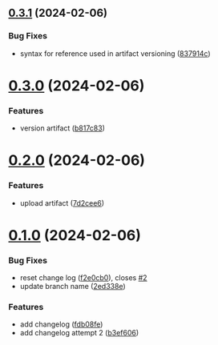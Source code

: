 ## [0.3.1](https://github.com/annakirkpatrickSAS/greetings-ci/compare/v0.3.0...v0.3.1) (2024-02-06)


### Bug Fixes

* syntax for reference used in artifact versioning ([837914c](https://github.com/annakirkpatrickSAS/greetings-ci/commit/837914cf0327f05f5e790d712ce9309e7890a5bc))



# [0.3.0](https://github.com/annakirkpatrickSAS/greetings-ci/compare/v0.2.0...v0.3.0) (2024-02-06)


### Features

* version artifact ([b817c83](https://github.com/annakirkpatrickSAS/greetings-ci/commit/b817c834c0246292b6a7d0162ec68fcbc5226e22))



# [0.2.0](https://github.com/annakirkpatrickSAS/greetings-ci/compare/v0.1.0...v0.2.0) (2024-02-06)


### Features

* upload artifact ([7d2cee6](https://github.com/annakirkpatrickSAS/greetings-ci/commit/7d2cee650a65459627896e14ac8191b59fdfd3dc))



# [0.1.0](https://github.com/annakirkpatrickSAS/greetings-ci/compare/fdb08fe1e32e7501f759a9912244235aee4805b5...v0.1.0) (2024-02-06)


### Bug Fixes

* reset change log ([f2e0cb0](https://github.com/annakirkpatrickSAS/greetings-ci/commit/f2e0cb00eb5532941bec8d2961447433d61378cf)), closes [#2](https://github.com/annakirkpatrickSAS/greetings-ci/issues/2)
* update branch name ([2ed338e](https://github.com/annakirkpatrickSAS/greetings-ci/commit/2ed338eda6a613431ceeb885da6b2036b33dd2e4))


### Features

*  add changelog ([fdb08fe](https://github.com/annakirkpatrickSAS/greetings-ci/commit/fdb08fe1e32e7501f759a9912244235aee4805b5))
* add changelog attempt 2 ([b3ef606](https://github.com/annakirkpatrickSAS/greetings-ci/commit/b3ef60628e5a2323067ea3c43797eda637b4bb74))



